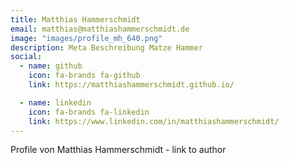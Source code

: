 ```yaml
---
title: Matthias Hammerschmidt
email: matthias@matthiashammerschmidt.de
image: "images/profile_mh_640.png"
description: Meta Beschreibung Matze Hammer
social:
  - name: github
    icon: fa-brands fa-github
    link: https://matthiashammerschmidt.github.io/

  - name: linkedin
    icon: fa-brands fa-linkedin
    link: https://www.linkedin.com/in/matthiashammerschmidt/
---
```


Profile von Matthias Hammerschmidt - link to author

